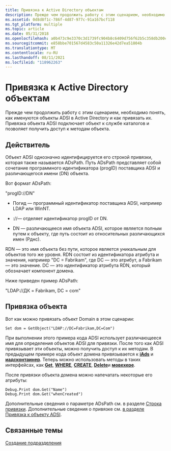 ```yaml
---
title: Привязка к Active Directory объектам
description: Прежде чем продолжить работу с этим сценарием, необходимо понять, как именуются объекты ADSI в Active Directory и как привязать их. Привязка объекта ADSI подключает объект к службе каталогов и позволяет получить доступ к методам объекта.
ms.assetid: 0d8d8f1c-786f-4d87-977c-91a167bcf118
ms.tgt_platform: multiple
ms.topic: article
ms.date: 05/31/2018
ms.openlocfilehash: a0b473c9e3370c3d1739fc904b8c6409d756f62b5c358db200c3de821f55349f
ms.sourcegitcommit: e858bbe701567d4583c50a11326e42d7ea51804b
ms.translationtype: MT
ms.contentlocale: ru-RU
ms.lasthandoff: 08/11/2021
ms.locfileid: "118962263"
---
```

# <a name="binding-to-active-directory-objects"></a>Привязка к Active Directory объектам

Прежде чем продолжить работу с этим сценарием, необходимо понять, как именуются объекты ADSI в Active Directory и как привязать их. Привязка объекта ADSI подключает объект к службе каталогов и позволяет получить доступ к методам объекта.

## <a name="adspath"></a>Действитель

Объект ADSI однозначно идентифицируется его строкой привязки, которая также называется ADsPath. Путь ADsPath представляет собой сочетание программного идентификатора (progID) поставщика ADSI и различающегося имени (DN) объекта.

Вот формат ADsPath:

"progID://DN"

-   Погид — программный идентификатор поставщика ADSI, например LDAP или WinNT.

-   ://— отделяет идентификатор progID от DN.

-   DN — различающееся имя объекта ADSI, которое является полным путем к объекту, где путь состоит из относительных различающихся имен (Рднс).

RDN — это имя объекта без пути, которое является уникальным для объектов того же уровня. RDN состоит из идентификатора атрибута и значения, например "DC = Fabrikam", где DC — это атрибут, а Fabrikam — это значение. DC — это идентификатор атрибута RDN, который обозначает компонент домена.

Ниже приведен пример ADsPath:

"LDAP://ДК = Fabrikam, DC = com"

## <a name="binding-the-object"></a>Привязка объекта

Вот как можно привязать объект Domain в этом сценарии:


```VB
Set dom = GetObject("LDAP://DC=Fabrikam,DC=Com")
```



При выполнении этого примера кода ADSI использует различающееся имя для определения объектов ADSI для привязки. После того как ADSI привязывает эти объекты, можно получить доступ к их методам. В предыдущем примере кода объект домена привязывается к [**iAds**](/windows/desktop/api/Iads/nn-iads-iads) и [**иадсконтаинер**](/windows/desktop/api/Iads/nn-iads-iadscontainer). Теперь можно использовать методы в таких интерфейсах, как [**Get**](/windows/desktop/api/Iads/nf-iads-iads-get), [**WHERE**](/windows/desktop/api/Iads/nf-iads-iads-put), [**CREATE**](/windows/desktop/api/Iads/nf-iads-iadscontainer-create), [**Delete**](/windows/desktop/api/Iads/nf-iads-iadscontainer-delete)и [**мовехере**](/windows/desktop/api/Iads/nf-iads-iadscontainer-movehere).

После привязки объекта домена можно напечатать некоторые его атрибуты:


```VB
Debug.Print dom.Get("Name")
Debug.Print dom.Get("whenCreated")
```



Дополнительные сведения о параметре ADsPath см. в разделе [Строка привязки](binding-string.md). Дополнительные сведения о привязке см. [в разделе Привязка к объекту ADSI](binding-to-an-adsi-object.md).

## <a name="related-topics"></a>Связанные темы

<dl> <dt>

[Создание подразделения](creating-an-organizational-unit.md)
</dt> </dl>

 

 




